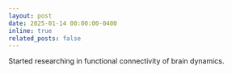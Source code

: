 ```yaml
---
layout: post
date: 2025-01-14 00:00:00-0400
inline: true
related_posts: false
---
```


Started researching in functional connectivity of brain dynamics. 

